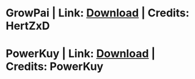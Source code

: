 # GrowPai | Link: [Download](https://github.com/GrowtopiaHackers/Growtopia-Cheats/releases/tag/GrowPai) | Credits: HertZxD
# PowerKuy | Link: [Download](https://github.com/GrowtopiaHackers/Growtopia-Cheats/releases/tag/PowerKuy) | Credits: PowerKuy

